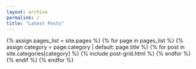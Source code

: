 ```yaml
---
layout: archive
permalink: /
title: "Latest Posts"
---
```


<div class="tiles">
  {% assign pages_list = site.pages %}
  {% for page in pages_list %}
    {% assign category = page.category | default: page.title %}
      {% for post in site.categories[category] %}
        {% include post-grid.html %}
      {% endfor %}
      {% endif %}
  {% endfor %}
</div>

